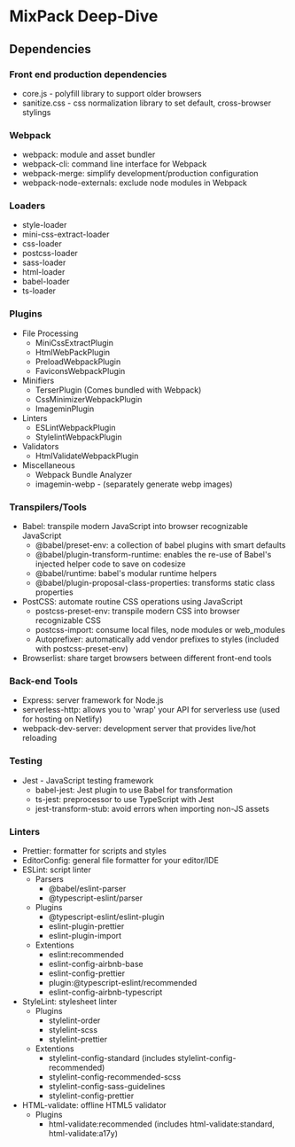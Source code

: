 # MixPack Deep-Dive

## Dependencies

### Front end production dependencies

- core.js - polyfill library to support older browsers
- sanitize.css - css normalization library to set default, cross-browser stylings

### Webpack

- webpack: module and asset bundler
- webpack-cli: command line interface for Webpack
- webpack-merge: simplify development/production configuration
- webpack-node-externals: exclude node modules in Webpack

### Loaders

- style-loader
- mini-css-extract-loader
- css-loader
- postcss-loader
- sass-loader
- html-loader
- babel-loader
- ts-loader

### Plugins

- File Processing
  - MiniCssExtractPlugin
  - HtmlWebPackPlugin
  - PreloadWebpackPlugin
  - FaviconsWebpackPlugin
- Minifiers
  - TerserPlugin (Comes bundled with Webpack)
  - CssMinimizerWebpackPlugin
  - ImageminPlugin
- Linters
  - ESLintWebpackPlugin
  - StylelintWebpackPlugin
- Validators
  - HtmlValidateWebpackPlugin
- Miscellaneous
  - Webpack Bundle Analyzer
  - imagemin-webp - (separately generate webp images)

### Transpilers/Tools

- Babel: transpile modern JavaScript into browser recognizable JavaScript
  - @babel/preset-env: a collection of babel plugins with smart defaults
  - @babel/plugin-transform-runtime: enables the re-use of Babel's injected helper code to save on codesize
  - @babel/runtime: babel's modular runtime helpers
  - @babel/plugin-proposal-class-properties: transforms static class properties
- PostCSS: automate routine CSS operations using JavaScript
  - postcss-preset-env: transpile modern CSS into browser recognizable CSS
  - postcss-import: consume local files, node modules or web_modules
  - Autoprefixer: automatically add vendor prefixes to styles (included with postcss-preset-env)
- Browserlist: share target browsers between different front-end tools

### Back-end Tools

- Express: server framework for Node.js
- serverless-http: allows you to 'wrap' your API for serverless use (used for hosting on Netlify)
- webpack-dev-server: development server that provides live/hot reloading

### Testing

- Jest - JavaScript testing framework
  - babel-jest: Jest plugin to use Babel for transformation
  - ts-jest: preprocessor to use TypeScript with Jest
  - jest-transform-stub: avoid errors when importing non-JS assets

### Linters

- Prettier: formatter for scripts and styles
- EditorConfig: general file formatter for your editor/IDE
- ESLint: script linter
  - Parsers
    - @babel/eslint-parser
    - @typescript-eslint/parser
  - Plugins
    - @typescript-eslint/eslint-plugin
    - eslint-plugin-prettier
    - eslint-plugin-import
  - Extentions
    - eslint:recommended
    - eslint-config-airbnb-base
    - eslint-config-prettier
    - plugin:@typescript-eslint/recommended
    - eslint-config-airbnb-typescript
- StyleLint: stylesheet linter
  - Plugins
    - stylelint-order
    - stylelint-scss
    - stylelint-prettier
  - Extentions
    - stylelint-config-standard (includes stylelint-config-recommended)
    - stylelint-config-recommended-scss
    - stylelint-config-sass-guidelines
    - stylelint-config-prettier
- HTML-validate: offline HTML5 validator
  - Plugins
    - html-validate:recommended (includes html-validate:standard, html-validate:a17y)
